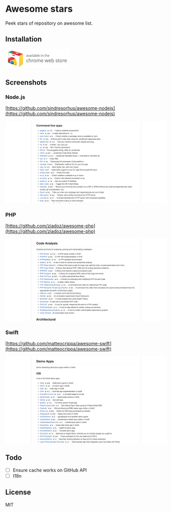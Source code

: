 # Awesome stars

Peek stars of repository on awesome list.

## Installation

[![available in the chrome website store](chrome-store-available.png)](https://chrome.google.com/webstore/detail/awesome-stars/lcokkcbdmicofdahlooopcpinogephfb?hl=zh-TW&gl=TW)

## Screenshots

### Node.js

[https://github.com/sindresorhus/awesome-nodejs](https://github.com/sindresorhus/awesome-nodejs)

![Node.js screenshot](screenshots/nodejs.png)

### PHP

[https://github.com/ziadoz/awesome-php](https://github.com/ziadoz/awesome-php)

![PHP screenshot](screenshots/php.png)

### Swift

[https://github.com/matteocrippa/awesome-swift](https://github.com/matteocrippa/awesome-swift)

![Swift screenshot](screenshots/swift.png)

## Todo

- [ ] Ensure cache works on GitHub API  
- [ ] I18n

## License

MIT
